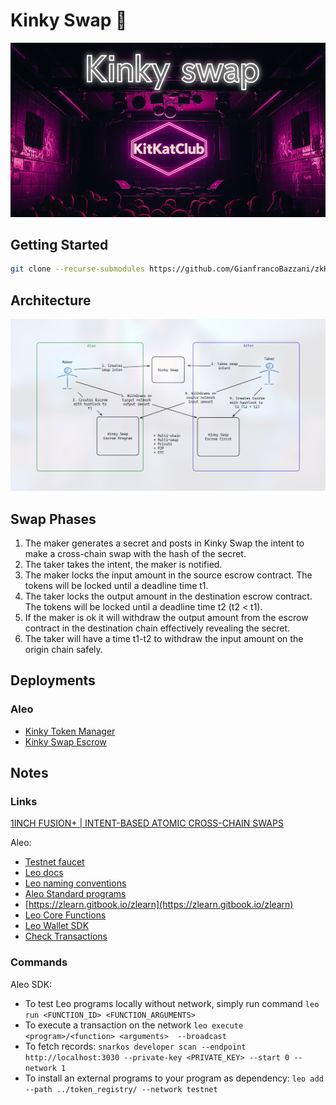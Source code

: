 # Kinky Swap 🔐

![Kinky Swap Banner](./img/github-banner.png)

## Getting Started

```bash
git clone --recurse-submodules https://github.com/GianfrancoBazzani/zkHack-Berlin-Kinky-Swap
```

## Architecture
![Architecture Schema](./img/kiky-swap-schema.png)

## Swap Phases
1. The maker generates a secret and posts in Kinky Swap the intent to make a cross-chain swap with the hash of the secret.
2. The taker takes the intent, the maker is notified. 
3. The maker locks the input amount in the source escrow contract. The tokens will be locked until a deadline time t1.
5. The taker locks the output amount in the destination escrow contract. The tokens will be locked until a deadline time t2 (t2 < t1).
6. If the maker is ok it will withdraw the output amount from the escrow contract in the destination chain effectively revealing the secret.
7. The taker will have a time t1-t2 to withdraw the input amount on the origin chain safely.


## Deployments

### Aleo 

   - [Kinky Token Manager](https://testnet.aleoscan.io/program?id=kinky_token.aleo)
   - [Kinky Swap Escrow](https://testnet.aleoscan.io/program?id=kinky_swap_escrow_v0.aleo)

## Notes

### Links

[1INCH FUSION+ | INTENT-BASED ATOMIC CROSS-CHAIN SWAPS](https://1inch.io/assets/1inch-fusion-plus.pdf)

Aleo:
   - [Testnet faucet](https://discord.com/channels/913160862670397510/1202322326230937640)
   - [Leo docs](https://docs.leo-lang.org/leo)
   - [Leo naming conventions](https://developer.aleo.org/guides/leo/leo_best_practices)
   - [Aleo Standard programs](https://github.com/demox-labs/aleo-standard-programs/tree/main)
   - [https://zlearn.gitbook.io/zlearn](https://zlearn.gitbook.io/zlearn)
   - [Leo Core Functions](https://zlearn.gitbook.io/zlearn/introduction-to-leo/3.7-operators#core-functions)
   - [Leo Wallet SDK](https://docs.leo.app/aleo-wallet-adapter)
   - [Check Transactions](https://docs.explorer.provable.com/docs/api-reference/28l42jqxvwhs7-get-confirmation-status-of-transaction)

### Commands

Aleo SDK:
   - To test Leo programs locally without network, simply run command `leo run <FUNCTION_ID> <FUNCTION_ARGUMENTS>` 
   - To execute a transaction on the network `leo execute <program>/<function> <arguments>  --broadcast`
   - To fetch records: `snarkos developer scan --endpoint http://localhost:3030 --private-key <PRIVATE_KEY> --start 0 --network 1`
  - To install an external programs to your program as dependency:  `leo add --path ../token_registry/ --network testnet`
